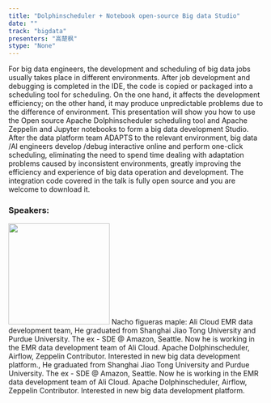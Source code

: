 ```yaml
---
title: "Dolphinscheduler + Notebook open-source Big data Studio"
date: "" 
track: "bigdata"
presenters: "高楚枫"
stype: "None"
---
```

For big data engineers, the development and scheduling of big data jobs usually takes place in different environments. After job development and debugging is completed in the IDE, the code is copied or packaged into a scheduling tool for scheduling. On the one hand, it affects the development efficiency; on the other hand, it may produce unpredictable problems due to the difference of environment.
This presentation will show you how to use the Open source Apache Dolphinscheduler scheduling tool and Apache Zeppelin and Jupyter notebooks to form a big data development Studio. After the data platform team ADAPTS to the relevant environment, big data /AI engineers develop /debug interactive online and perform one-click scheduling, eliminating the need to spend time dealing with adaptation problems caused by inconsistent environments, greatly improving the efficiency and experience of big data operation and development.
The integration code covered in the talk is fully open source and you are welcome to download it.
 ### Speakers: 
 <img src="images/speaker/1069.png" width="200" />
 Nacho figueras maple: Ali Cloud EMR data development team, He graduated from Shanghai Jiao Tong University and Purdue University. The ex - SDE @ Amazon, Seattle. Now he is working in the EMR data development team of Ali Cloud. Apache Dolphinscheduler, Airflow, Zeppelin Contributor. Interested in new big data development platform., He graduated from Shanghai Jiao Tong University and Purdue University. The ex - SDE @ Amazon, Seattle. Now he is working in the EMR data development team of Ali Cloud. Apache Dolphinscheduler, Airflow, Zeppelin Contributor. Interested in new big data development platform.
 